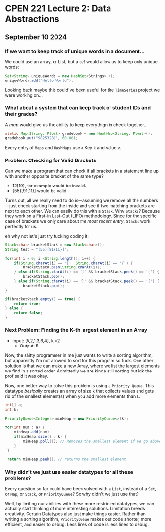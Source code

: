 # **CPEN 221 Lecture 2: Data Abstractions**
## September 10 2024

### If we want to keep track of unique words in a document...
We could use an array, or List, but a *set* would allow us to keep only unique words:

``` java
Set<String> uniqueWords = new HashSet<Strings> ();
uniqueWords.add("Hello World");
```

Looking back maybe this could've been useful for the `TimeSeries` project we were working on...

### What about a system that can keep track of student IDs and their grades?

A *map* would give us the ability to keep everythign in check together...

``` java
static Map<String, Float> gradebook = new HashMap<String, Float>();
gradebook.put("98253289", 60.00);
```
Every entry of `Maps` and `HashMaps` use a Key `k` and value `v`.

### Problem: Checking for Valid Brackets

Can we make a program that can check if all brackets in a statement line up with another opposite bracket of the same type?
- 12[19}, for example would be invalid.
- {55}[91{11}] would be valid

Turns out, all we really need to do is—assuming we remove all the numbers—just check starting from the inside and see if two matching brackets are next to each other. We can easily do this with a `Stack`. Why `Stacks`? Because they work on a First-in Last-Out (LIFO) methodology. Since for the specific case of brackets we only care about *the most recent entry*, `Stacks` work perfectly for us. 

eh why not let's just try fucking coding it:

``` java
Stack<char> bracketStack = new Stack<char>();
String test = "(55)[91{11}]";

for(int i = 0; i <String.length(); i++) {
    if(String.charAt(i) == '['  String.charAt(i) == '{') {
        bracketStack.push(String.charAt(i));
    } else if(String.charAt(i) == ']' && bracketStack.peek() == '[') {
        bracketStack.pop();
    } else if(String.charAt(i) == '}' && bracketStack.peek() == '{') {
        bracketStack.pop();
}

if(bracketStack.empty() == true) {
    return true;
} else {
    return false;
}
```

### Next Problem: Finding the K-th largest element in an Array
- Input: [5,2,1,3,6,4], k =2
  - Output: 5

Now, the shitty programmer in me just wants to write a sorting algorithm, but apparently I'm not allowed to sort for this program so fuck. One other solution is that we can make a new Array, where we list the largest elements we find in a sorted order. Admittedly we are kinda still sorting but idk the prof said it was okay.

Now, one better way to solve this problem is using a `Priority Queue`. This datatype *basically* creates an array of size `k` that collects values and gets rid of the smallest element(s) when you add more elements than `k`.

``` java
int[] a;
int k;

PriorityQueue<Integer> minHeap = new PriorityQueue<>(k);

for(int num : a) {
    minHeap.add(num)
    if(minHeap.size() > k) {
        minHeap.poll()); // Removes the smallest element if we go above k
    }
 }
 
 return minHeap.peek(); // returns the smallest element
```

### Why didn't we just use easier datatypes for all these problems?

Every question so far could have been solved with a `List`, instead of a `Set`, or `Map`, or `Stack`, or `PriorityQueue`? So why didn't we just use that?

Well, by limiting our abilities with these more restricted datatypes, we can actually start thinking of more interesting solutions. Limitation breeds creativity. Certain Datatypes also just make things easier. Rather than writing a sorting algorithm, `PriorityQueue` makes our code shorter, more efficient, and easier to debug. Less lines of code is less lines to debug.